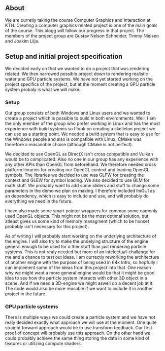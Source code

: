 ## About
We are curretly taking the course Computer Graphics and Interaction at KTH.
Creating a computer graphics related project is one of the main goals of the 
course. This blogg will follow our progress in that project. The members of the 
project group are Gustav Nelson Schneider, Timmy Nielsen and Joakim Lilja.

## Setup and initial project specification
We decided early on that we wanted to do a project that was rendering related.
We then narrowed possible project down to rendering realistic water and GPU particle
systems. We have not yet started working on the project specifics of the project,
but at the moment creating a GPU particle system probaly is what we will make.

### Setup
Out group consists of both Windows and Linux users and we wanted to create a project
which is possible to build in both environments. Well, I am the only member of the
group who prefer working in Linux and has the most experience with build systems so
I took on creating a skelleton project we can use as a starting point. We needed a 
build system that is easy to use for the Windows people and also is compatible with
Linux, CMake was therefore a reasanoble choise (although CMake is not perfect).

We decided to use OpenGL as DirectX isn't cross compatible and Vulkan would be to complicated.
Also no one in our group has any experience with any other APIs than OpenGL from beforehand.
We therefore needed cross platform libraries
for creating our OpenGL context and loading OpenGL symbols. The libraries we decided to
use was GLFW for creating the context and GLEW for symbol loading. We also decided to use 
GLM for math stuff. We probably want to add some sliders and stuff to change some parameters 
in the demo we plan on making. I therefore included ImGUI as an dependency, which is easy
to include and use, and will probably do everything we need in the future.

I have also made some smart pointer wrappers for common some comonly used OpenGL objects.
This might not be the most optimal solution, but atleast gives us some kind of memory 
managment (which to be honset probably isn't necessary for this project).  

As of writing I will probably start working on the underlying architecture of the engine.
I will also try to make the undelying structure of the engine general enough to be used for o
ther stuff than just rendering particle systems. This is not realy needed but more of an 
intelectuall challange for me and a chance to test out ideas. I am currectly reworking
the architecture of another enigne with the purpose of being used in 64k Intro, so 
hopfully I can implement some of the ideas from this project into that.
One reason why we might want a more general engine would be that it might be good idea
to see how the particle system interacts with other 3D object in a scene. And if we
need a 3D-engine we might aswell do a decent job at it. The code would also be more
reusable if we want to include it in another project in the future.

### GPU particle systems
There is multiple ways we could create a particle system and we have not realy decided
exactly what approach we will use at the moment. One quite straight forward approach
would be to use transform feedback. Our first proof of concept will probably use this
approach. On the other hand we could probably achieve the same thing storing the data
in some kind of textures or utilizing compute shaders.
